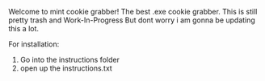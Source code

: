 Welcome to mint cookie grabber!
The best .exe cookie grabber.
This is still pretty trash and Work-In-Progress
But dont worry i am gonna be updating this a lot.

For installation:
1. Go into the instructions folder
2. open up the instructions.txt
